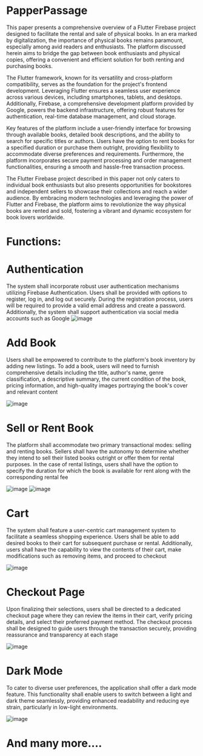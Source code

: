 # PapperPassage

This paper presents a comprehensive overview of a Flutter Firebase project designed to facilitate the rental and sale of physical books. In an era marked by digitalization, the importance of physical books remains paramount, especially among avid readers and enthusiasts. The platform discussed herein aims to bridge the gap between book enthusiasts and physical copies, offering a convenient and efficient solution for both renting and purchasing books.

The Flutter framework, known for its versatility and cross-platform compatibility, serves as the foundation for the project's frontend development. Leveraging Flutter ensures a seamless user experience across various devices, including smartphones, tablets, and desktops. Additionally, Firebase, a comprehensive development platform provided by Google, powers the backend infrastructure, offering robust features for authentication, real-time database management, and cloud storage.

Key features of the platform include a user-friendly interface for browsing through available books, detailed book descriptions, and the ability to search for specific titles or authors. Users have the option to rent books for a specified duration or purchase them outright, providing flexibility to accommodate diverse preferences and requirements. Furthermore, the platform incorporates secure payment processing and order management functionalities, ensuring a smooth and hassle-free transaction process.

The Flutter Firebase project described in this paper not only caters to individual book enthusiasts but also presents opportunities for bookstores and independent sellers to showcase their collections and reach a wider audience. By embracing modern technologies and leveraging the power of Flutter and Firebase, the platform aims to revolutionize the way physical books are rented and sold, fostering a vibrant and dynamic ecosystem for book lovers worldwide.

# Functions:

# Authentication
The system shall incorporate robust user authentication mechanisms utilizing Firebase Authentication. Users shall be provided with options to register, log in, and log out securely. During the registration process, users will be required to provide a valid email address and create a password. Additionally, the system shall support authentication via social media accounts such as Google
![image](https://github.com/Priyakri042/PaperPassage/assets/158018320/53b66e0a-809c-4dc6-afed-5a694bc96cd1)



# Add Book
Users shall be empowered to contribute to the platform's book inventory by adding new listings. To add a book, users will need to furnish comprehensive details including the title, author's name, genre classification, a descriptive summary, the current condition of the book, pricing information, and high-quality images portraying the book's cover and relevant content

![image](https://github.com/Priyakri042/PaperPassage/assets/158018320/63f07ee6-2afe-46d3-a238-bd6b29fd38ca)



# Sell or Rent Book
The platform shall accommodate two primary transactional modes: selling and renting books. Sellers shall have the autonomy to determine whether they intend to sell their listed books outright or offer them for rental purposes. In the case of rental listings, users shall have the option to specify the duration for which the book is available for rent along with the corresponding rental fee

![image](https://github.com/Priyakri042/PaperPassage/assets/158018320/4ef6c712-293f-444c-bdcc-f65b5bb104a4)                      ![image](https://github.com/Priyakri042/PaperPassage/assets/158018320/a62ecf77-680d-4ada-bcf9-204690b853e3)




# Cart
The system shall feature a user-centric cart management system to facilitate a seamless shopping experience. Users shall be able to add desired books to their cart for subsequent purchase or rental. Additionally, users shall have the capability to view the contents of their cart, make modifications such as removing items, and proceed to checkout

![image](https://github.com/Priyakri042/PaperPassage/assets/158018320/9f5efe93-90c1-49fa-bfcd-1bda8b27da26)


# Checkout Page
Upon finalizing their selections, users shall be directed to a dedicated checkout page where they can review the items in their cart, verify pricing details, and select their preferred payment method. The checkout process shall be designed to guide users through the transaction securely, providing reassurance and transparency at each stage

![image](https://github.com/Priyakri042/PaperPassage/assets/158018320/09e9bef6-ae8a-4d49-828d-0ae7f2773143) 


# Dark Mode
To cater to diverse user preferences, the application shall offer a dark mode feature. This functionality shall enable users to switch between a light and dark theme seamlessly, providing enhanced readability and reducing eye strain, particularly in low-light environments.

![image](https://github.com/Priyakri042/PaperPassage/assets/158018320/3bb46a35-1e1a-4810-bc9f-b7b8456ea975)


# And many more....
